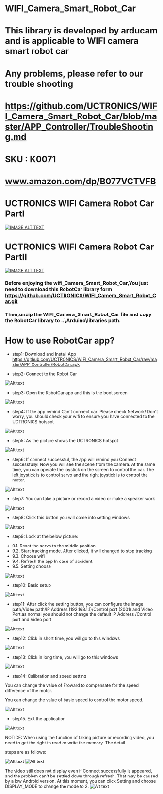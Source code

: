 # WIFI_Camera_Smart_Robot_Car

# This library is developed by arducam and is applicable to WIFI camera smart robot car

# Any problems, please refer to our trouble shooting

# https://github.com/UCTRONICS/WIFI_Camera_Smart_Robot_Car/blob/master/APP_Controller/TroubleShooting.md

# SKU : K0071  
# www.amazon.com/dp/B077VCTVFB
# UCTRONICS WIFI Camera Robot Car PartI
[![IMAGE ALT TEXT](https://github.com/UCTRONICS/WIFI_Camera_Smart_Robot_Car/blob/master/image/video.jpeg)](https://youtu.be/WcST6YBXwuk "WIFI Camera Smart Robot Car Installation")
# UCTRONICS WIFI Camera Robot Car PartII
[![IMAGE ALT TEXT](https://github.com/UCTRONICS/WIFI_Camera_Smart_Robot_Car/blob/master/image/video1.jpeg)](https://youtu.be/p29AVxl-zDo "UCTRONICS WIFI Camera Robot Car PartII")

### Before enjoying the wifi_Camera_Smart_Robot_Car,You just need to download this RobotCar library form https://github.com/UCTRONICS/WIFI_Camera_Smart_Robot_Car.git

### Then,unzip the WIFI_Camera_Smart_Robot_Car file and copy the RobotCar library to ..\Arduino\libraries path.


# How to use RobotCar app?

- step1: Download and Install App
https://github.com/UCTRONICS/WIFI_Camera_Smart_Robot_Car/raw/master/APP_Controller/RobotCar.apk

- step2: Connect to the Robot Car

![Alt text](https://github.com/UCTRONICS/WIFI_Camera_Smart_Robot_Car/blob/master/image/1.png)

- step3: Open the RobotCar app and this is the boot screen

![Alt text](https://github.com/UCTRONICS/WIFI_Camera_Smart_Robot_Car/blob/master/image/2.png)

- step4: If the app remind Can't connect car! Please check Network! Don't worry, you should check your wifi to ensure you have connected to the UCTRONICS hotspot

![Alt text](https://github.com/UCTRONICS/WIFI_Camera_Smart_Robot_Car/blob/master/image/3.png)

- step5: As the picture shows the UCTRONICS hotspot

![Alt text](https://github.com/UCTRONICS/WIFI_Camera_Smart_Robot_Car/blob/master/image/4.png)

- step6: If connect successful, the app will remind you Connect successfully! Now you will see the scene from the  camera. At the same time, you can operate the joystick on the screen to control the car. The left joystick is to control servo and the right joystick is to control the motor.

![Alt text](https://github.com/UCTRONICS/WIFI_Camera_Smart_Robot_Car/blob/master/image/6.png)

- step7: You can take a picture or record a video or make a speaker work

![Alt text](https://github.com/UCTRONICS/WIFI_Camera_Smart_Robot_Car/blob/master/image/6.png)

- step8: Click this button you will come into setting windows

![Alt text](https://github.com/UCTRONICS/WIFI_Camera_Smart_Robot_Car/blob/master/image/7.png)

- step9: Look at the below picture:
 * 9.1. Reset the servo to the middle position
 * 9.2. Start tracking mode. After clicked, it will changed to stop tracking 
 * 9.3. Choose wifi
 * 9.4. Refresh the app In case of accident.
 * 9.5. Setting choose
 
 ![Alt text](https://github.com/UCTRONICS/WIFI_Camera_Smart_Robot_Car/blob/master/image/8.png)

- step10: Basic setup

 ![Alt text](https://github.com/UCTRONICS/WIFI_Camera_Smart_Robot_Car/blob/master/image/9.png)
 
- step11: After click the setting button, you can configure the Image path/Video path/IP Address (192.168.1.1)/Control port (2001) and       Video Port.as normal you should not change the default IP Address /Control port and Video port

![Alt text](https://github.com/UCTRONICS/WIFI_Camera_Smart_Robot_Car/blob/master/image/10.png)

- step12: Click in short time, you will go to this windows

![Alt text](https://github.com/UCTRONICS/WIFI_Camera_Smart_Robot_Car/blob/master/image/11.png)

- step13: Click in long time, you will go to this windows

![Alt text](https://github.com/UCTRONICS/WIFI_Camera_Smart_Robot_Car/blob/master/image/12.png)

- step14: Calibration and speed setting 

You can change the value of Froward to compensate for the speed difference of the motor.

You can change the value of basic speed to control the motor speed.

![Alt text](https://github.com/UCTRONICS/WIFI_Camera_Smart_Robot_Car/blob/master/image/13.png)

- step15. Exit the application

![Alt text](https://github.com/UCTRONICS/WIFI_Camera_Smart_Robot_Car/blob/master/image/14.png)

NOTICE:
When using the function of taking picture or recording video, you need to get the right to read or write the memory. The detail 

steps are as follows:


![Alt text](https://github.com/UCTRONICS/WIFI_Camera_Smart_Robot_Car/blob/master/image/16.png)
![Alt text](https://github.com/UCTRONICS/WIFI_Camera_Smart_Robot_Car/blob/master/image/17.png)

 The video still does not display even if Connect successfully is appeared, and the problem can't be settled down through refresh. That may be caused by a low Android version. At this moment, you can click Setting and choose DISPLAY_MODE to change the mode to 2.
![Alt text](https://github.com/UCTRONICS/WIFI_Camera_Smart_Robot_Car/blob/master/image/18.png)
